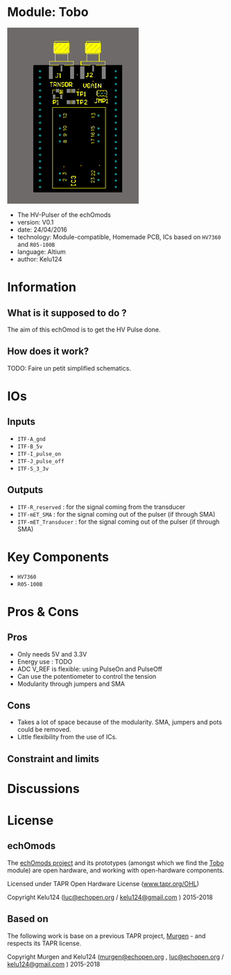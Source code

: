 # Module: Tobo

![](/tobo/viewme.png)

* The HV-Pulser of the echOmods
* version: V0.1
* date: 24/04/2016
* technology: Module-compatible, Homemade PCB, ICs based on `HV7360` and `R05-100B`
* language: Altium
* author: Kelu124

# Information

## What is it supposed to do ?

The aim of this echOmod is to get the HV Pulse done.

## How does it work? 

TODO: Faire un petit simplified schematics.


# IOs

## Inputs

* `ITF-A_gnd`
* `ITF-B_5v`
* `ITF-I_pulse_on`
* `ITF-J_pulse_off`
* `ITF-S_3_3v`

## Outputs

* `ITF-R_reserved` : for the signal coming from the transducer
* `ITF-mET_SMA` : for the signal coming out of the pulser (if through SMA)
* `ITF-mET_Transducer` : for the signal coming out of the pulser (if through SMA)

# Key Components

* `HV7360`
* `R05-100B`

# Pros & Cons

## Pros

* Only needs 5V and 3.3V
* Energy use : TODO
* ADC V_REF is flexible: using PulseOn and PulseOff
* Can use the potentiometer to control the tension
* Modularity through jumpers and SMA

## Cons

* Takes a lot of space because of the modularity. SMA, jumpers and pots could be removed.
* Little flexibility from the use of ICs.

## Constraint and limits

# Discussions

# License

## echOmods 

The [echOmods project](https://github.com/kelu124/echomods) and its prototypes (amongst which we find the [Tobo](/tobo/) module) are open hardware, and working with open-hardware components.

Licensed under TAPR Open Hardware License (www.tapr.org/OHL)

Copyright Kelu124 (luc@echopen.org / kelu124@gmail.com ) 2015-2018

## Based on 

The following work is base on a previous TAPR project, [Murgen](https://github.com/kelu124/murgen-dev-kit) - and respects its TAPR license.

Copyright Murgen and Kelu124 (murgen@echopen.org , luc@echopen.org / kelu124@gmail.com ) 2015-2018
